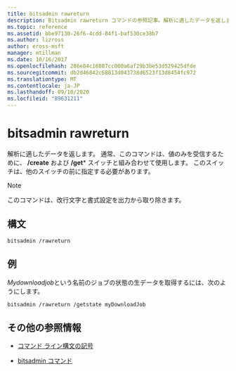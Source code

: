 ```yaml
---
title: bitsadmin rawreturn
description: Bitsadmin rawreturn コマンドの参照記事。解析に適したデータを返します。
ms.topic: reference
ms.assetid: bbe97130-26f6-4cdd-84f1-baf530ce38b7
ms.author: lizross
author: eross-msft
manager: mtillman
ms.date: 10/16/2017
ms.openlocfilehash: 286e84c16087cc000a6af29b3be53d529425dfde
ms.sourcegitcommit: db2d46842c68813d043738d6523f13d8454fc972
ms.translationtype: MT
ms.contentlocale: ja-JP
ms.lasthandoff: 09/10/2020
ms.locfileid: "89631211"
---
```

# <a name="bitsadmin-rawreturn"></a>bitsadmin rawreturn

解析に適したデータを返します。 通常、このコマンドは、値のみを受信するために、 **/create** および **/get*** スイッチと組み合わせて使用します。 このスイッチは、他のスイッチの前に指定する必要があります。

> [!NOTE]
> このコマンドは、改行文字と書式設定を出力から取り除きます。

## <a name="syntax"></a>構文

```
bitsadmin /rawreturn
```

## <a name="examples"></a>例

*Mydownloadjob*という名前のジョブの状態の生データを取得するには、次のようにします。

```
bitsadmin /rawreturn /getstate myDownloadJob
```

## <a name="additional-references"></a>その他の参照情報

- [コマンド ライン構文の記号](command-line-syntax-key.md)

- [bitsadmin コマンド](bitsadmin.md)
